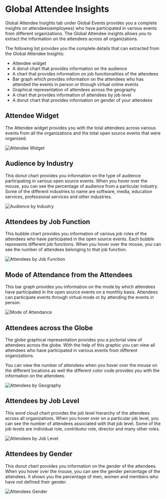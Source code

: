 # Global Attendee Insights

Global Attendee Insights tab under Global Events provides you a complete insights on attendees(employees) who have participated in various events from different organizations. The Global Attendee insights allows you to extract the information on the attendees across all organizations.

The following list provides you the complete details that can extracted from the Global Attendee Insights:

* Attendee widget
* A donut chart that provides information on the audience
* A chart that provides information on job functionalities of the attendees
* Bar graph which provides information on the attendees who has attended the events in person or through virtual online events
* Graphical representation of attendees across the geography
* A chart that provides information of attendees by job level 
* A donut chart that provides information on gender of your attendees 

## Attendee Widget

The Attendee widget provides you with the total attendees across various events from all the organizations and the total open source events that were organized.

![Attendee Widget](https://files.gitbook.com/v0/b/gitbook-28427.appspot.com/o/assets%2F-MgAESFs0H7zYsmTgcOZ%2F-MhlXF4t4QxiSdYVKOQt%2F-MhlYTnVr0DCm_REDEpI%2FAttendee_Widget.png?alt=media\&token=51aeb46d-1226-403a-bd3c-e4d060f004c0)

## Audience by Industry

This donut chart provides you information on the type of audience participating in various open source events. When you hover over the mouse, you can see the percentage of audience from a particular industry. Some of the different industries to name are software, media, education services, professional services and other industries. 

![Audience by Industry](https://files.gitbook.com/v0/b/gitbook-28427.appspot.com/o/assets%2F-MgAESFs0H7zYsmTgcOZ%2F-Mi_CLROYOnd0Ii8GbQh%2F-Mi_InMH6Mz7PnGoYQuY%2FGlobal_Audience_Industry.png?alt=media\&token=903ec07a-3ca5-453a-8e88-f1b8f5a1cce8)

## Attendees by Job Function 

This bubble chart provides you information of various job roles of the attendees who have participated in the open source events. Each bubble represents different job functions. When you hover over the mouse, you can see the number of attendees belonging to that job function. 

![Attendees by Job Function](https://files.gitbook.com/v0/b/gitbook-28427.appspot.com/o/assets%2F-MgAESFs0H7zYsmTgcOZ%2F-Mi_CLROYOnd0Ii8GbQh%2F-Mi_HDs7feEQ49m0l0xE%2FGlobal_Attendee_Job_function.png?alt=media\&token=6a3e85c7-f10b-4b79-9f84-d4d0695a8c45)

## Mode of Attendance from the Attendees

This bar graph provides you information on the mode by which attendees have  participated in the open source events on a monthly basis. Attendees can participate events through virtual mode or by attending the events in person. 

![Mode of Attendance](https://files.gitbook.com/v0/b/gitbook-28427.appspot.com/o/assets%2F-MgAESFs0H7zYsmTgcOZ%2F-Mi_CLROYOnd0Ii8GbQh%2F-Mi_LUHyW_BASoAc6rUp%2FGlboal_Mode_Attendees.png?alt=media\&token=e84bceee-5b68-4a91-a021-46eb75256ff0)

## Attendees across the Globe 

The globe graphical representation provides you a pictorial view of attendees across the globe. With the help of this graphic you can view all attendees who have participated in various events from different organizations.

You can view the number of attendees when you hover over the mouse on the different locations as well the different color code provides you with the information on the attendees. 

![Attendees by Geography](https://files.gitbook.com/v0/b/gitbook-28427.appspot.com/o/assets%2F-MgAESFs0H7zYsmTgcOZ%2F-MhlTsEZzYsDd5PzLsFS%2F-MhlViUMADtljLiao36J%2FAttendees_geogrpahy.gif?alt=media\&token=94b67819-3eed-44ae-90a7-93a9b34a2071)

## Attendees by Job Level

This word cloud chart provides the job level hierarchy of the attendees across all organizations. When you hover over on a particular job level, you can see the number of attendees associated with that job level. Some of the job levels are individual role, contributor role, director and many other roles.  

![Attendees by Job Level](https://files.gitbook.com/v0/b/gitbook-28427.appspot.com/o/assets%2F-MgAESFs0H7zYsmTgcOZ%2F-Mi_CLROYOnd0Ii8GbQh%2F-Mi_MXv3l8LDITZnUdz3%2FGlobal_Attendece_Joblevel.png?alt=media\&token=cdc6611c-8ab2-4e02-a299-922807a1296e)

## Attendees by Gender

This donut chart provides you information on the gender of the attendees. When you hover over the mouse, you can see the gender percentage of the attendees. It shows you the percentage of men, women and members who have not defined  their gender. 

![Attendees Gender](https://files.gitbook.com/v0/b/gitbook-28427.appspot.com/o/assets%2F-MgAESFs0H7zYsmTgcOZ%2F-Mhlmob7TDt70mmA4M10%2F-Mhlq3CR-FYjFEjnugy-%2FAttendees_gender.png?alt=media\&token=0bd31ee6-10ca-4a51-954c-eb2f2e68ee10)

##
